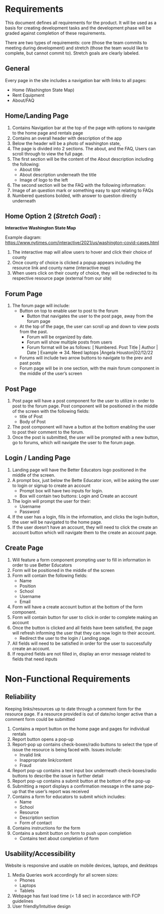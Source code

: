 # Requirements
This document defines all requirements for the product. It will be used as a basis for creating development tasks and the development phase will be graded against completion of these requirements.

There are two types of requirements: core (those the team commits to meeting during development) and stretch (those the team would like to complete, but cannot commit to). Stretch goals are clearly labeled.

## General

Every page in the site includes a navigation bar with links to all pages:  
- Home (Washington State Map)
- Rent Equipment
- About/FAQ


## Home/Landing Page

1. Contains Navigation bar at the top of the page with options to navigate to the home page and rentals page
2. Contains an overall header with description of the app
3. Below the header will be a photo of washington state,
4. The page is divided into 2 sections. The about, and the FAQ, Users can scroll through to view the full page.
5. The first section will be the content of the About description including the following:
    - About title
    - About description underneath the title
    - Image of logo to the left
6. The second section will be the FAQ with the following information:
7. Image of an question mark or something easy to spot relating to FAQs
8. Numbered questions bolded, with answer to question directly underneath 

 
## Home Option 2 (_Stretch Goal_) :

**Interactive Washington State Map**

Example diagram: https://www.nytimes.com/interactive/2021/us/washington-covid-cases.html

1. The interactive map will allow users to hover and click their choice of county
2. Once county of choice is clicked a popup appears including the resource link and county name (interactive map) 
3. When users click on their county of choice, they will be redirected to its respective resource page (external from our site)

 
## Forum Page
1. The forum page will include: 
    - Button on top to enable user to post to the forum
        - Button that navigates the user to the post page, away from the forum page
    - At the top of the page, the user can scroll up and down to view posts from the past. 
        - Forum will be organized by date. 
        - Forum will show multiple posts from users
        - Forum format will be as follows:
            [ Numbered. Post Title | Author | Date ]
            Example => 34. Need laptops |Angela Houston|02/12/22
    - Forums will include two arrow buttons to navigate to the prev and past posts 
    - Forum page will be in one section, with the main forum component in the middle of the user’s screen
 
## Post Page
1. Post page will have a post component for the user to utilize in order to post to the forum page. 
Post component will be positioned in the middle of the screen with the following fields:
    - title of Post
    - Body of Post 
2. The post component will have a button at the bottom enabling the user to post their comment to the forum. 
3. Once the post is submitted, the user will be prompted with a new button, go to forums, which will navigate the user to the forum page.

## Login / Landing Page
1. Landing page will have the Better Educators logo positioned in the middle of the screen.
2. A prompt box, just below the Bette Educator icon, will be asking the user to login or signup to create an account
    - Prompt box will have two inputs for login.
    - Box will contain two buttons: Login and Create an account 
3. The login will prompt the user for their: 
    - Username
    - Password
4. If the user has a login, fills in the information, and clicks the login button, the user will be navigated to the home page. 
5. If the user doesn’t have an account, they will need to click the create an account button which will navigate them to the create an account page. 

## Create Page
1. Will feature a form component prompting user to fill in information in order to use Better Educators
2. Form will be positioned in the middle of the screen
3. Form will contain the following fields: 
    - Name
    - Position
    - School
    - Username
    - Email 
4. Form will have a create account button at the bottom of the form component. 
5. Form will contain button for user to click in order to complete making an account
6. Once the button is clicked and all fields have been satisfied, the page will refresh informing the user that they can now login to their account. 
    - Redirect the user to the login / Landing page. 
7. All fields will need to be satisfied in order for the user to successfully create an account. 
8. If required fields are not filled in, display an error message related to fields that need inputs



# Non-Functional Requirements

## Reliability 
Keeping links/resources up to date through a comment form for the resource page. If a resource provided is out of date/no longer active than a comment form could be submitted

1. Contains a report button on the home page and pages for individual rentals
2. Report button opens a pop-up
3. Report-pop up contains check-boxes/radio buttons to select the type of issue the resource is being faced with. Issues include:
    - Invalid link
    - Inappropriate link/content
    - Fraud
4. Report pop-up contains a text input box underneath check-boxes/radio buttons to describe the issue in further detail 
5. Report pop-up contains a submit button at the bottom of the pop-up
6. Submitting a report displays a confirmation message in the same pop-up that the user’s report was received
7. Contains a form for educators to submit which includes:
    - Name 
    - School 
    - Resource 
    - Description section 
    - Form of contact
8. Contains instructions for the form
9. Contains a submit button on form to push upon completion
    - Contains text about completion of form

## Usability/Accessibility
Website is responsive and usable on mobile devices, laptops, and desktops

1. Media Queries work accordingly for all screen sizes:
    - Phones
    - Laptops
    - Tablets
2. Webpage has fast load time (< 1.8 sec) in accordance with FCP guidelines
3. User friendly/Intuitive design

